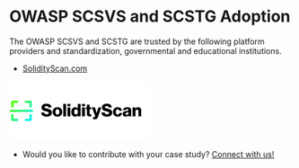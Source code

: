 # OWASP SCSVS and SCSTG Adoption

The OWASP SCSVS and SCSTG are trusted by the following platform providers and standardization, governmental and educational institutions.

- [SolidityScan.com](https://solidityscan.com)

<img src="Images/solidityscan-logo-b.png" width="250px"/>

- Would you like to contribute with your case study? [Connect with us!](https://scs.owasp.org/contact/)